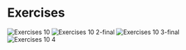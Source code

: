 # Exercises

![Exercises 10](https://user-images.githubusercontent.com/70604577/229875879-802764d3-8e21-4f7a-8981-367470faa772.png)
![Exercises 10 2-final](https://user-images.githubusercontent.com/70604577/229875870-02b45e2f-dd8e-46d3-b03e-5d02fdf45aab.png)
![Exercises 10 3-final](https://user-images.githubusercontent.com/70604577/229875874-350a9d0a-2802-4297-9458-f49d6925d88e.png)
![Exercises 10 4](https://user-images.githubusercontent.com/70604577/229875877-453c7c0b-a5bc-472b-8672-ba0706b0cf0e.png)
